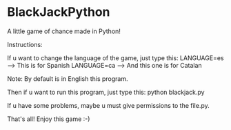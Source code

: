 BlackJackPython
===============
A little game of chance made in Python!

Instructions:

If u want to change the language of the game, just type this: 
LANGUAGE=es --> This is for Spanish
LANGUAGE=ca --> And this one is for Catalan

Note: By default is in English this program.

Then if u want to run this program, just type this:
python blackjack.py

If u have some problems, maybe u must give permissions to the file.py.

That's all! Enjoy this game :-)
